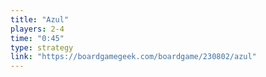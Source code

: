```yaml
---
title: "Azul"
players: 2-4
time: "0:45"
type: strategy
link: "https://boardgamegeek.com/boardgame/230802/azul"
---
```

